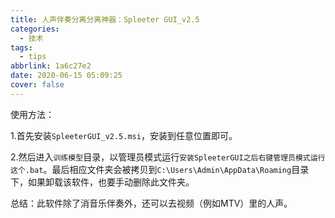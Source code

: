 ```yaml
---
title: 人声伴奏分离分离神器：Spleeter GUI_v2.5
categories:
  - 技术
tags:
  - tips
abbrlink: 1a6c27e2
date: 2020-06-15 05:09:25
cover: false
---
```


使用方法：

1.首先安装`SpleeterGUI_v2.5.msi`，安装到任意位置即可。

2.然后进入`训练模型`目录，以管理员模式运行`安装SpleeterGUI之后右键管理员模式运行这个.bat`。最后相应文件夹会被拷贝到`C:\Users\Admin\AppData\Roaming`目录下，如果卸载该软件，也要手动删除此文件夹。

总结：此软件除了消音乐伴奏外，还可以去视频（例如MTV）里的人声。